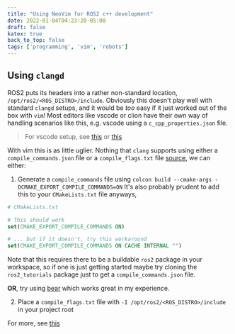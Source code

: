 ```yaml
---
title: "Using NeoVim for ROS2 c++ development"
date: 2022-01-04T04:23:20-05:00
draft: false
katex: true
back_to_top: false
tags: ['programming', 'vim', 'robots']
---
```



## Using `clangd`


ROS2 puts its headers into a rather non-standard location, `/opt/ros2/<ROS_DISTRO>/include`.
Obviously this doesn't play well with standard `clangd` setups, and it would be *too* easy if it just worked out of the box with `vim`!
Most editors like vscode or clion have their own way of handling scenarios like this, e.g. vscode using a `c_cpp_properties.json` file.

> For vscode setup, see [this](https://www.allisonthackston.com/articles/vscode-docker-ros2.html) or [this](https://erdalpekel.de/?p=157)


With vim this is as little uglier. 
Nothing that `clang` supports using either a `compile_commands.json` file or a `compile_flags.txt` file [source](https://clangd.llvm.org/installation.html#project-setup), we can either:



1. Generate a `compile_commands` file using `colcon build --cmake-args -DCMAKE_EXPORT_COMPILE_COMMANDS=ON`
It's also probably prudent to add this to your `CMakeLists.txt` file anyways, 

```cmake
# CMakeLists.txt

# This should work
set(CMAKE_EXPORT_COMPILE_COMMANDS ON)

# ... but if it doesn't, try this workaround
set(CMAKE_EXPORT_COMPILE_COMMANDS ON CACHE INTERNAL "")
```

Note that this requires there to be a buildable `ros2` package in your workspace, so if one is just getting started maybe try cloning the `ros2_tutorials` package just to get a `compile_commands.json` file.



**OR**, try using [bear](https://github.com/rizsotto/Bear) which works great in my experience.


2. Place a `compile_flags.txt` file with `-I /opt/ros2/<ROS_DISTRO>/include` in your project root



For more, see [this](https://github.com/clangd/coc-clangd/issues/28)























